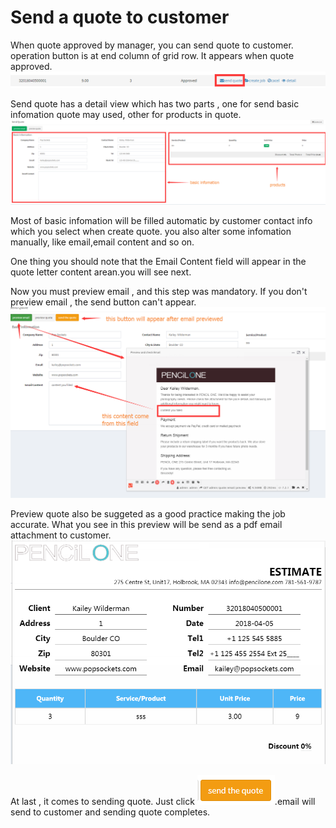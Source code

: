 # Send a quote to customer

When quote approved by manager, you can send quote to customer. operation button is at end column of grid row. It appears when quote approved.![](/assets/send_quote_to_customer.png)

Send quote has a detail view which has two parts , one for send basic infomation quote may used, other for products in quote.![](/assets/quote_send.png)

Most of basic infomation will be filled automatic by customer contact info which you select when create quote. you also alter some infomation manually, like email,email content and so on. 

One thing you should note that the Email Content field will appear in the quote letter content arean.you will see next.

Now you must preview email , and this step was mandatory. If you don't preview email , the send button  can't appear.![](/assets/preview_email.png)

Preview quote also be suggeted as a good practice  making the job accurate. What you see in this preview will be send as a pdf email attachment to customer.![](/assets/quote_goods_preview.png)

At last , it comes to sending quote. Just click ![](/assets/send_quote_button.png).email will send to customer and sending quote completes.



